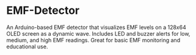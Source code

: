 # EMF-Detector
An Arduino-based EMF detector that visualizes EMF levels on a 128x64 OLED screen as a dynamic wave. Includes LED and buzzer alerts for low, medium, and high EMF readings. Great for basic EMF monitoring and educational use.
